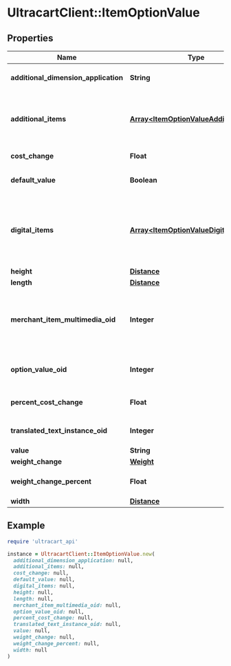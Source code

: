 # UltracartClient::ItemOptionValue

## Properties

| Name | Type | Description | Notes |
| ---- | ---- | ----------- | ----- |
| **additional_dimension_application** | **String** | Additional dimensions application | [optional] |
| **additional_items** | [**Array&lt;ItemOptionValueAdditionalItem&gt;**](ItemOptionValueAdditionalItem.md) | Additional items to add to the order if this value is selected | [optional] |
| **cost_change** | **Float** | Cost change | [optional] |
| **default_value** | **Boolean** | True if default value | [optional] |
| **digital_items** | [**Array&lt;ItemOptionValueDigitalItem&gt;**](ItemOptionValueDigitalItem.md) | Digital items to allow the customer to download if this option value is selected | [optional] |
| **height** | [**Distance**](Distance.md) |  | [optional] |
| **length** | [**Distance**](Distance.md) |  | [optional] |
| **merchant_item_multimedia_oid** | **Integer** | Multimedia object identifier associated with this option value | [optional] |
| **option_value_oid** | **Integer** | Option value object identifier | [optional] |
| **percent_cost_change** | **Float** | Percentage cost change | [optional] |
| **translated_text_instance_oid** | **Integer** | Translated text instance id | [optional] |
| **value** | **String** | Value | [optional] |
| **weight_change** | [**Weight**](Weight.md) |  | [optional] |
| **weight_change_percent** | **Float** | Percentage weight change | [optional] |
| **width** | [**Distance**](Distance.md) |  | [optional] |

## Example

```ruby
require 'ultracart_api'

instance = UltracartClient::ItemOptionValue.new(
  additional_dimension_application: null,
  additional_items: null,
  cost_change: null,
  default_value: null,
  digital_items: null,
  height: null,
  length: null,
  merchant_item_multimedia_oid: null,
  option_value_oid: null,
  percent_cost_change: null,
  translated_text_instance_oid: null,
  value: null,
  weight_change: null,
  weight_change_percent: null,
  width: null
)
```

